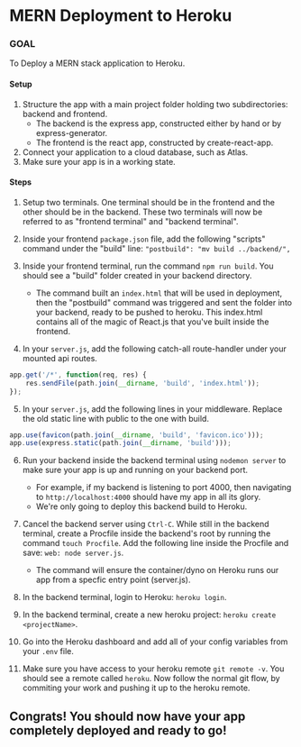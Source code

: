 # MERN Deployment to Heroku

### GOAL

To Deploy a MERN stack application to Heroku.

#### Setup

1. Structure the app with a main project folder holding two subdirectories: backend and frontend.
    - The backend is the express app, constructed either by hand or by express-generator.
    - The frontend is the react app, constructed by create-react-app.
2. Connect your application to a cloud database, such as Atlas.
3. Make sure your app is in a working state.

#### Steps

1. Setup two terminals. One terminal should be in the frontend and the other should be in the backend. These two terminals will now be referred to as "frontend terminal" and "backend terminal".

2. Inside your frontend ```package.json``` file, add the following "scripts" command under the "build" line: ```"postbuild": "mv build ../backend/",```

3. Inside your frontend terminal, run the command ```npm run build```. You should see a "build" folder created in your backend directory. 
    - The command built an ```index.html``` that will be used in deployment, then the "postbuild" command was triggered and sent the folder into your backend, ready to be pushed to heroku. This index.html contains all of the magic of React.js that you've built inside the frontend.

4. In your ```server.js```, add the following catch-all route-handler under your mounted api routes.

```js
app.get('/*', function(req, res) {
    res.sendFile(path.join(__dirname, 'build', 'index.html'));
});
```

5. In your ```server.js```, add the following lines in your middleware. Replace the old static line with public to the one with build. 

```js
app.use(favicon(path.join(__dirname, 'build', 'favicon.ico')));
app.use(express.static(path.join(__dirname, 'build')));
```

6.  Run your backend inside the backend terminal using ```nodemon server``` to make sure your app is up and running on your backend port. 
    - For example, if my backend is listening to port 4000, then navigating to ```http://localhost:4000``` should have my app in all its glory. 
    - We're only going to deploy this backend build to Heroku.

7. Cancel the backend server using ```Ctrl-C```. While still in the backend terminal, create a Procfile inside the backend's root by running the command ```touch Procfile```. Add the following line inside the Procfile and save: ```web: node server.js```.
    - The command will ensure the container/dyno on Heroku runs our app from a specfic entry point (server.js).

8. In the backend terminal, login to Heroku: ```heroku login```.

9. In the backend terminal, create a new heroku project: ```heroku create <projectName>```. 

10. Go into the Heroku dashboard and add all of your config variables from your ```.env``` file.

11. Make sure you have access to your heroku remote ```git remote -v```. You should see a remote called ```heroku```. Now follow the normal git flow, by commiting your work and pushing it up to the heroku remote.

## Congrats! You should now have your app completely deployed and ready to go!

